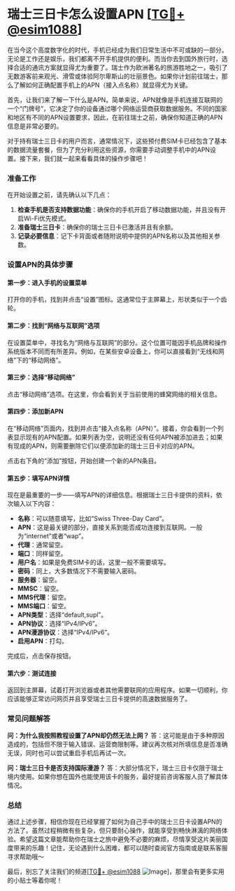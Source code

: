 # 瑞士三日卡怎么设置APN [[TG💪+ @esim1088](https://t.me/s/esim1088)]

在当今这个高度数字化的时代，手机已经成为我们日常生活中不可或缺的一部分。无论是工作还是娱乐，我们都离不开手机提供的便利。而当你去到国外旅行时，选择合适的通讯方案就显得尤为重要了。瑞士作为欧洲著名的旅游胜地之一，吸引了无数游客前来观光、滑雪或体验阿尔卑斯山的壮丽景色。如果你计划前往瑞士，那么了解如何正确配置手机上的APN（接入点名称）就显得尤为关键。

首先，让我们来了解一下什么是APN。简单来说，APN就像是手机连接互联网的一个“门牌号”，它决定了你的设备通过哪个网络运营商获取数据服务。不同的国家和地区有不同的APN设置要求，因此，在前往瑞士之前，确保你知道正确的APN信息是非常必要的。

对于持有瑞士三日卡的用户而言，通常情况下，这些预付费SIM卡已经包含了基本的数据流量套餐，但为了充分利用这些资源，你需要手动调整手机中的APN设置。接下来，我们就一起来看看具体的操作步骤吧！

### 准备工作

在开始设置之前，请先确认以下几点：

1. **检查手机是否支持数据功能**：确保你的手机开启了移动数据功能，并且没有开启Wi-Fi优先模式。
2. **准备瑞士三日卡**：确保你的瑞士三日卡已激活并且有余额。
3. **记录必要信息**：记下卡背面或者随附说明中提供的APN名称以及其他相关参数。

### 设置APN的具体步骤

#### 第一步：进入手机的设置菜单
打开你的手机，找到并点击“设置”图标。这通常位于主屏幕上，形状类似于一个齿轮。

#### 第二步：找到“网络与互联网”选项
在设置菜单中，寻找名为“网络与互联网”的部分。这个位置可能因手机品牌和操作系统版本不同而有所差异。例如，在某些安卓设备上，你可以直接看到“无线和网络”下的“移动网络”。

#### 第三步：选择“移动网络”
点击“移动网络”选项。在这里，你会看到关于当前使用的蜂窝网络的相关信息。

#### 第四步：添加新APN
在“移动网络”页面内，找到并点击“接入点名称（APN）”。接着，你会看到一个列表显示现有的APN配置。如果列表为空，说明还没有任何APN被添加进去；如果有现成的APN，则需要删除它们以便添加新的瑞士三日卡对应的APN。

点击右下角的“添加”按钮，开始创建一个新的APN条目。

#### 第五步：填写APN详情
现在是最重要的一步——填写APN的详细信息。根据瑞士三日卡提供的资料，依次输入以下内容：
- **名称**：可以随意填写，比如“Swiss Three-Day Card”。
- **APN**：这是最关键的部分，直接关系到能否成功连接到互联网。一般为“internet”或者“wap”。
- **代理**：通常留空。
- **端口**：同样留空。
- **用户名**：如果是免费SIM卡的话，这里一般不需要填写。
- **密码**：同上，大多数情况下不需要输入密码。
- **服务器**：留空。
- **MMSC**：留空。
- **MMS代理**：留空。
- **MMS端口**：留空。
- **APN类型**：选择“default,supl”。
- **APN协议**：选择“IPv4/IPv6”。
- **APN漫游协议**：选择“IPv4/IPv6”。
- **启用APN**：打勾。

完成后，点击保存按钮。

#### 第六步：测试连接
返回到主屏幕，试着打开浏览器或者其他需要联网的应用程序。如果一切顺利，你应该能够正常访问网页并且享受瑞士三日卡提供的高速数据服务了。

### 常见问题解答

**问：为什么我按照教程设置了APN却仍然无法上网？**
答：这可能是由于多种原因造成的，包括但不限于输入错误、运营商限制等。建议再次核对所填信息是否准确无误，同时也可以尝试重启手机后再试一次。

**问：瑞士三日卡是否支持国际漫游？**
答：大部分情况下，瑞士三日卡仅限于瑞士境内使用。如果你想在国外也能使用该卡的服务，最好提前咨询客服人员了解具体情况。

### 总结

通过上述步骤，相信你现在已经掌握了如何为自己手中的瑞士三日卡设置APN的方法了。虽然过程稍微有些复杂，但只要耐心操作，就能享受到畅快淋漓的网络体验。希望这篇文章能帮助你在瑞士之旅中避免不必要的麻烦，尽情享受这片美丽国度带来的乐趣！记住，无论遇到什么困难，都可以随时查阅官方指南或是联系客服寻求帮助哦～

最后，别忘了关注我们的频道[[TG💪+ @esim1088](https://t.me/s/esim1088) ![Image](https://i.postimg.cc/4NQfJmqS/Snipaste-2025-05-13-00-14-12.png)]，那里会有更多实用的小贴士等着你呢！